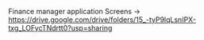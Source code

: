 Finance manager application
Screens -> https://drive.google.com/drive/folders/15_-tyP9lqLsnIPX-txg_LOFycTNdrtt0?usp=sharing
